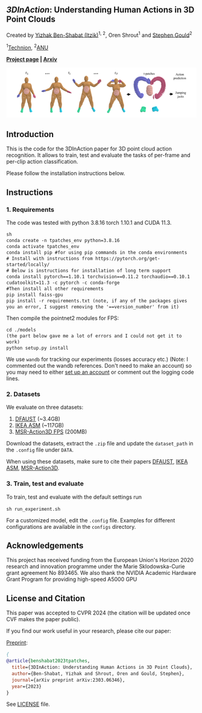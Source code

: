 ***3DInAction***: Understanding Human Actions in 3D Point Clouds
---
Created by [Yizhak Ben-Shabat (Itzik)](http://www.itzikbs.com)<sup>1, 2</sup>, Oren Shrout<sup>1</sup> and [Stephen Gould](http://users.cecs.anu.edu.au/~sgould/)<sup>2</sup>

<sup>1</sup>[Technion](https://www.technion.ac.il/), <sup>2</sup>[ANU](https://www.anu.edu.au/)

__[Project page](https://sitzikbs.github.io/3dinaction.github.io/)&nbsp;| [Arxiv](https://arxiv.org/pdf/)__

![teaser](assets/teaser.png)

## Introduction
This is the code for the 3DInAction paper for 3D point cloud action recognition.
It allows to train, test and evaluate the tasks of per-frame and per-clip action classification.

Please follow the installation instructions below.

## Instructions

### 1. Requirements
The code was tested with python 3.8.16 torch 1.10.1 and CUDA 11.3.

```
sh
conda create -n tpatches_env python=3.8.16
conda activate tpatches_env
conda install pip #for using pip commands in the conda environments
# Install with instructions from https://pytorch.org/get-started/locally/
# Below is instructions for installation of long term support
conda install pytorch==1.10.1 torchvision==0.11.2 torchaudio==0.10.1 cudatoolkit=11.3 -c pytorch -c conda-forge
#Then install all other requirements
pip install faiss-gpu
pip install -r requirements.txt (note, if any of the packages gives you an error, I suggest removing the '==version_number' from it)

```
Then compile the pointnet2 modules for FPS:
```
cd ./models
(the part below gave me a lot of errors and I could not get it to work)
python setup.py install
```

We use `wandb` for tracking our experiments (losses accuracy etc.) (Note: I commented out the wandb references. Don't need to make an account)
so you may need to either [set up an account](https://wandb.ai/site) or comment out the logging code lines.

### 2. Datasets

We evaluate on three datasets:
1. [DFAUST](https://dfaust.is.tue.mpg.de/) (~3.4GB)
2. [IKEA ASM](https://drive.google.com/file/d/12u5YQqsB5L1H1BYzvu2HVDTyeAze4b1w/view?usp=share_link) (~117GB)
3. [MSR-Action3D FPS](https://drive.google.com/file/d/1ffSQyjbaX32vRs26M9Hhw0nE2HMrUTSV/view?usp=share_link) (200MB)

Download the datasets, extract the `.zip` file and update the `dataset_path` in the `.config` file under `DATA`.

When using these datasets, make sure to cite their papers [DFAUST](https://scholar.googleusercontent.com/scholar.bib?q=info:RGX6IrpU2ooJ:scholar.google.com/&output=citation&scisdr=CgXc00R2ELeUhYL40-g:AAGBfm0AAAAAZA3-y-go0ts9juJTP1DBOg5lUNfn5zMH&scisig=AAGBfm0AAAAAZA3-y2KXFBjO0VPfoWGEy7NuvRbSZGf0&scisf=4&ct=citation&cd=-1&hl=en),
[IKEA ASM](https://scholar.googleusercontent.com/scholar.bib?q=info:hCKBKB3YslAJ:scholar.google.com/&output=citation&scisdr=CgXc00R2ELeUhYL48sg:AAGBfm0AAAAAZA3-6siLLe4GCEF2f4SPhC22Iy9pUrl-&scisig=AAGBfm0AAAAAZA3-6uWOEcWQGHrgs7ksJs_1lyndHKQ9&scisf=4&ct=citation&cd=-1&hl=en),
[MSR-Action3D](https://scholar.googleusercontent.com/scholar.bib?q=info:-qB118Rs36gJ:scholar.google.com/&output=citation&scisdr=CgXc00R2ELeUhYL5DTY:AAGBfm0AAAAAZA3_FTbAEFhuDkThjAK4_zxwo92ke8b6&scisig=AAGBfm0AAAAAZA3_FX3kgKltmprj2akmnWBi_2HZTzfZ&scisf=4&ct=citation&cd=-1&hl=en).

### 3. Train, test and evaluate

To train, test and evaluate with the default settings run

```sh run_experiment.sh```

For a customized model, edit the `.config` file.
Examples for different configurations are available in the `configs` directory.


## Acknowledgements

This project has received funding from the European Union's Horizon 2020 research and innovation
programme under the Marie Sklodowska-Curie grant agreement No 893465.
We also thank the NVIDIA Academic Hardware Grant Program for providing high-speed A5000 GPU

## License and Citation

This paper was accepted to CVPR 2024 (the citation will be updated once CVF makes the paper public).

If you find our work useful in your research, please cite our paper:

[Preprint](http://arxiv.org/abs/2303.06346/):
```bibtex
{
@article{benshabat2023tpatches,
  title={3DInAction: Understanding Human Actions in 3D Point Clouds},
  author={Ben-Shabat, Yizhak and Shrout, Oren and Gould, Stephen},
  journal={arXiv preprint arXiv:2303.06346},
  year={2023}
}
```

See [LICENSE](https://github.com/sitzikbs/3dincaction/blob/main/LICENCE) file.
